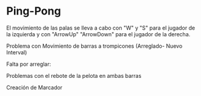 # Ping-Pong
El movimiento de las palas se lleva a cabo con "W" y "S" para el jugador de la izquierda y con "ArrowUp" "ArrowDown" para el jugador de la derecha.


Problema con Movimiento de barras a trompicones (Arreglado- Nuevo Interval)


Falta por arreglar:

   Problemas con el rebote de la pelota en ambas barras
  
  
   Creación de Marcador
